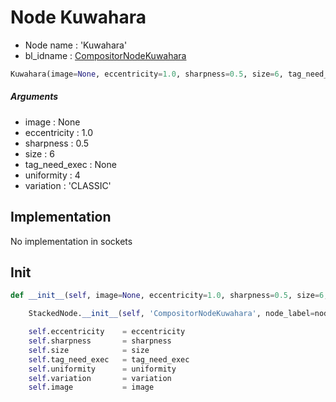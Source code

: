 # Node Kuwahara

- Node name : 'Kuwahara'
- bl_idname : [CompositorNodeKuwahara](https://docs.blender.org/api/current/bpy.types.CompositorNodeKuwahara.html)


``` python
Kuwahara(image=None, eccentricity=1.0, sharpness=0.5, size=6, tag_need_exec=None, uniformity=4, variation='CLASSIC', node_label=None, node_color=None)
```
##### Arguments

- image : None
- eccentricity : 1.0
- sharpness : 0.5
- size : 6
- tag_need_exec : None
- uniformity : 4
- variation : 'CLASSIC'

## Implementation

No implementation in sockets

## Init

``` python
def __init__(self, image=None, eccentricity=1.0, sharpness=0.5, size=6, tag_need_exec=None, uniformity=4, variation='CLASSIC', node_label=None, node_color=None):

    StackedNode.__init__(self, 'CompositorNodeKuwahara', node_label=node_label, node_color=node_color)

    self.eccentricity    = eccentricity
    self.sharpness       = sharpness
    self.size            = size
    self.tag_need_exec   = tag_need_exec
    self.uniformity      = uniformity
    self.variation       = variation
    self.image           = image
```
